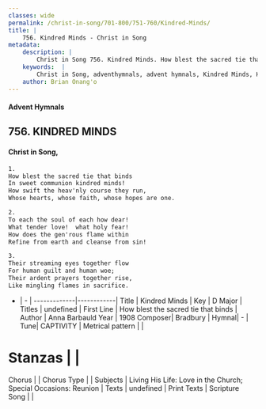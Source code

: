 ```yaml
---
classes: wide
permalink: /christ-in-song/701-800/751-760/Kindred-Minds/
title: |
    756. Kindred Minds - Christ in Song
metadata:
    description: |
        Christ in Song 756. Kindred Minds. How blest the sacred tie that binds In sweet communion kindred minds! How swift the heav'nly course they run, Whose hearts, whose faith, whose hopes are one.
    keywords:  |
        Christ in Song, adventhymnals, advent hymnals, Kindred Minds, How blest the sacred tie that binds. 
    author: Brian Onang'o
---
```


#### Advent Hymnals
## 756. KINDRED MINDS
####  Christ in Song,

```txt
1.
How blest the sacred tie that binds
In sweet communion kindred minds!
How swift the heav'nly course they run,
Whose hearts, whose faith, whose hopes are one.

2.
To each the soul of each how dear!
What tender love!  what holy fear!
How does the gen'rous flame within
Refine from earth and cleanse from sin!

3.
Their streaming eyes together flow
For human guilt and human woe;
Their ardent prayers together rise,
Like mingling flames in sacrifice.

```

- |   -  |
-------------|------------|
Title | Kindred Minds |
Key | D Major |
Titles | undefined |
First Line | How blest the sacred tie that binds |
Author | Anna Barbauld
Year | 1908
Composer| Bradbury |
Hymnal|  - |
Tune| CAPTIVITY |
Metrical pattern | |
# Stanzas |  |
Chorus |  |
Chorus Type |  |
Subjects | Living His Life: Love in the Church; Special Occasions: Reunion |
Texts | undefined |
Print Texts | 
Scripture Song |  |
    
